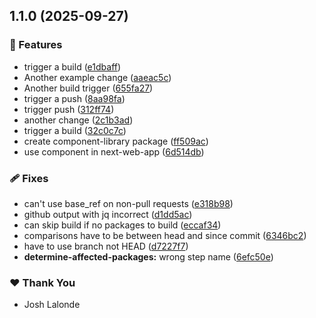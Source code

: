 ## 1.1.0 (2025-09-27)

### 🚀 Features

- trigger a build ([e1dbaff](https://github.com/ryuuji3/ci-cd-pipeline-docker-example/commit/e1dbaff))
- Another example change ([aaeac5c](https://github.com/ryuuji3/ci-cd-pipeline-docker-example/commit/aaeac5c))
- Another build trigger ([655fa27](https://github.com/ryuuji3/ci-cd-pipeline-docker-example/commit/655fa27))
- trigger a push ([8aa98fa](https://github.com/ryuuji3/ci-cd-pipeline-docker-example/commit/8aa98fa))
- trigger push ([312ff74](https://github.com/ryuuji3/ci-cd-pipeline-docker-example/commit/312ff74))
- another change ([2c1b3ad](https://github.com/ryuuji3/ci-cd-pipeline-docker-example/commit/2c1b3ad))
- trigger a build ([32c0c7c](https://github.com/ryuuji3/ci-cd-pipeline-docker-example/commit/32c0c7c))
- create component-library package ([ff509ac](https://github.com/ryuuji3/ci-cd-pipeline-docker-example/commit/ff509ac))
- use component in next-web-app ([6d514db](https://github.com/ryuuji3/ci-cd-pipeline-docker-example/commit/6d514db))

### 🩹 Fixes

- can't use base_ref on non-pull requests ([e318b98](https://github.com/ryuuji3/ci-cd-pipeline-docker-example/commit/e318b98))
- github output with jq incorrect ([d1dd5ac](https://github.com/ryuuji3/ci-cd-pipeline-docker-example/commit/d1dd5ac))
- can skip build if no packages to build ([eccaf34](https://github.com/ryuuji3/ci-cd-pipeline-docker-example/commit/eccaf34))
- comparisons have to be between head and since commit ([6346bc2](https://github.com/ryuuji3/ci-cd-pipeline-docker-example/commit/6346bc2))
- have to use branch not HEAD ([d7227f7](https://github.com/ryuuji3/ci-cd-pipeline-docker-example/commit/d7227f7))
- **determine-affected-packages:** wrong step name ([6efc50e](https://github.com/ryuuji3/ci-cd-pipeline-docker-example/commit/6efc50e))

### ❤️ Thank You

- Josh Lalonde